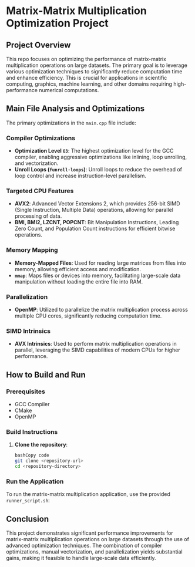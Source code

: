 # Matrix-Matrix Multiplication Optimization Project

## Project Overview

This repo focuses on optimizing the performance of matrix-matrix multiplication operations on large datasets. The primary goal is to leverage various optimization techniques to significantly reduce computation time and enhance efficiency. This is crucial for applications in scientific computing, graphics, machine learning, and other domains requiring high-performance numerical computations.

## Main File Analysis and Optimizations

The primary optimizations in the `main.cpp` file include:

### Compiler Optimizations

- **Optimization Level `O3`**: The highest optimization level for the GCC compiler, enabling aggressive optimizations like inlining, loop unrolling, and vectorization.
- **Unroll Loops (`funroll-loops`)**: Unroll loops to reduce the overhead of loop control and increase instruction-level parallelism.

### Targeted CPU Features

- **AVX2**: Advanced Vector Extensions 2, which provides 256-bit SIMD (Single Instruction, Multiple Data) operations, allowing for parallel processing of data.
- **BMI, BMI2, LZCNT, POPCNT**: Bit Manipulation Instructions, Leading Zero Count, and Population Count instructions for efficient bitwise operations.

### Memory Mapping

- **Memory-Mapped Files**: Used for reading large matrices from files into memory, allowing efficient access and modification.
- **`mmap`**: Maps files or devices into memory, facilitating large-scale data manipulation without loading the entire file into RAM.

### Parallelization

- **OpenMP**: Utilized to parallelize the matrix multiplication process across multiple CPU cores, significantly reducing computation time.

### SIMD Intrinsics

- **AVX Intrinsics**: Used to perform matrix multiplication operations in parallel, leveraging the SIMD capabilities of modern CPUs for higher performance.

## How to Build and Run

### Prerequisites

- GCC Compiler
- CMake
- OpenMP

### Build Instructions

1. **Clone the repository**:
    
    ```bash
    bashCopy code
    git clone <repository-url>
    cd <repository-directory>
    
    ```
    

### Run the Application

To run the matrix-matrix multiplication application, use the provided `runner_script.sh`:

## Conclusion

This project demonstrates significant performance improvements for matrix-matrix multiplication operations on large datasets through the use of advanced optimization techniques. The combination of compiler optimizations, manual vectorization, and parallelization yields substantial gains, making it feasible to handle large-scale data efficiently.